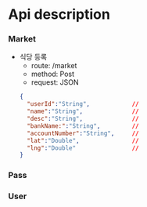 # Api description
### Market
  * 식당 등록
    * route: /market
    * method: Post
    * request: JSON
    ```json
    {
      "userId":"String",            //
      "name":"String",              //
      "desc":"String",              //
      "bankName:":"String",         //
      "accountNumber":"String",     //
      "lat":"Double",               //
      "lng":"Double"                //
    }
    ```
### Pass
### User
